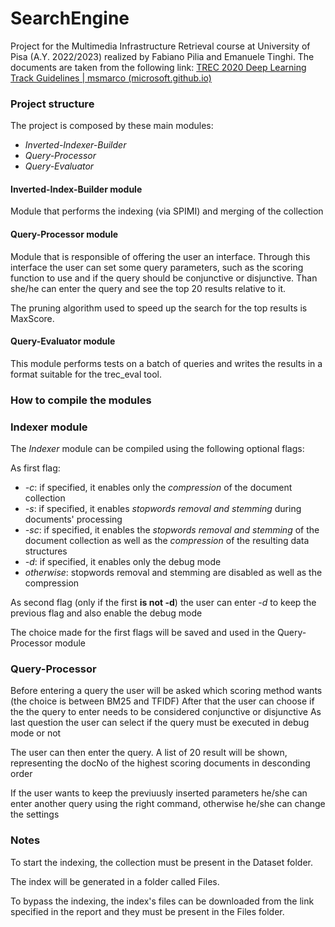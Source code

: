 # SearchEngine

Project for the Multimedia Infrastructure Retrieval course at University of Pisa (A.Y. 2022/2023) realized by Fabiano Pilia and Emanuele Tinghi.
The documents are taken from the following link: [TREC 2020 Deep Learning Track Guidelines | msmarco (microsoft.github.io)](https://microsoft.github.io/msmarco/TREC-Deep-Learning-2020)

### Project structure

The project is composed by these main modules:

- *Inverted-Indexer-Builder*
- *Query-Processor*
- *Query-Evaluator*


#### Inverted-Index-Builder module

Module that performs the indexing (via SPIMI) and merging of the collection

#### Query-Processor module

Module that is responsible of offering the user an interface. Through this interface the user can set some query parameters,
such as the scoring function to use and if the query should be conjunctive or disjunctive. Than she/he can enter the query and see the 
top 20 results relative to it.

The pruning algorithm used to speed up the search for the top results is MaxScore.


#### Query-Evaluator module
This module performs tests on a batch of queries and writes the results in a format suitable for the trec_eval tool.

### How to compile the modules

### Indexer module

The *Indexer* module can be compiled using the following optional flags:

As first flag:
- *-c*: if specified, it enables only the *compression* of the document collection
- *-s*: if specified, it enables *stopwords removal and stemming* during documents' processing
- *-sc*: if specified, it enables the *stopwords removal and stemming* of the document collection as well as the *compression* of the resulting data structures
- *-d*: if specified, it enables only the debug mode
- *otherwise*: stopwords removal and stemming are disabled as well as the compression

As second flag (only if the first **is not -d**) the user can enter *-d* to keep the previous flag and also enable the debug mode

The choice made for the first flags will be saved and used in the Query-Processor module


### Query-Processor

Before entering a query the user will be asked which scoring method wants (the choice is between BM25 and TFIDF)
After that the user can choose if the the query to enter needs to be considered conjunctive or disjunctive
As last question the user can select if the query must be executed in debug mode or not

The user can then enter the query. A list of 20 result will be shown, representing the docNo of the highest scoring documents in desconding order

If the user wants to keep the previuusly inserted parameters he/she can enter another query using the right command, otherwise he/she can change the settings

### Notes

To start the indexing, the collection must be present in the Dataset folder.

The index will be generated in a folder called Files.

To bypass the indexing, the index's files can be downloaded from the link specified in the report and they must be present in the Files folder.
